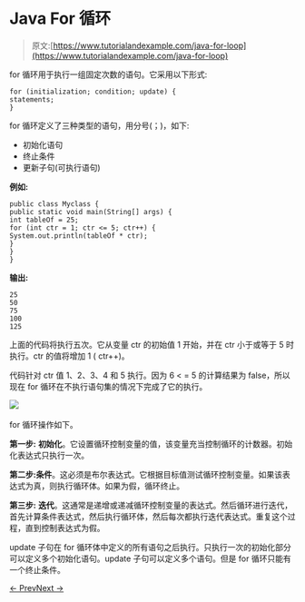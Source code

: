 # Java For 循环

> 原文:[https://www.tutorialandexample.com/java-for-loop](https://www.tutorialandexample.com/java-for-loop)

for 循环用于执行一组固定次数的语句。它采用以下形式:

```
for (initialization; condition; update) {
statements;
}

```

for 循环定义了三种类型的语句，用分号(；)，如下:

*   初始化语句
*   终止条件
*   更新子句(可执行语句)

**例如:**

```
public class Myclass {
public static void main(String[] args) {
int tableOf = 25;
for (int ctr = 1; ctr <= 5; ctr++) {
System.out.println(tableOf * ctr);
}
}
}

```

**输出:**

```
25
50
75
100
125
```

上面的代码将执行五次。它从变量 ctr 的初始值 1 开始，并在 ctr 小于或等于 5 时执行。ctr 的值将增加 1 ( ctr++)。

代码针对 ctr 值 1、2、3、4 和 5 执行。因为 6 < = 5 的计算结果为 false，所以现在 for 循环在不执行语句集的情况下完成了它的执行。

![](../Images/cb9e2fe5a018885f01cd7953aea41227.png)                                  

for 循环操作如下。

**第一步:** **初始化**。它设置循环控制变量的值，该变量充当控制循环的计数器。初始化表达式只执行一次。

**第二步:条件**。这必须是布尔表达式。它根据目标值测试循环控制变量。如果该表达式为真，则执行循环体。如果为假，循环终止。

**第三步:** **迭代**。这通常是递增或递减循环控制变量的表达式。然后循环进行迭代，首先计算条件表达式，然后执行循环体，然后每次都执行迭代表达式。重复这个过程，直到控制表达式为假。

update 子句在 for 循环体中定义的所有语句之后执行。只执行一次的初始化部分可以定义多个初始化语句。update 子句可以定义多个语句。但是 for 循环只能有一个终止条件。

[← Prev](https://www.tutorialandexample.com/java-while-loop)[Next →](https://www.tutorialandexample.com/java-enhanced-for-loop)